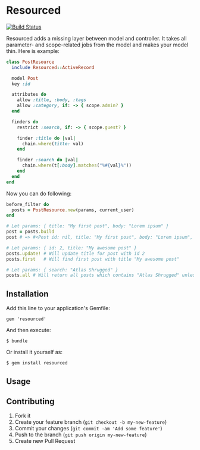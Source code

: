 # Resourced

[![Build Status](https://travis-ci.org/Ptico/resourced.png)](https://travis-ci.org/Ptico/resourced)

Resourced adds a missing layer between model and controller.
It takes all parameter- and scope-related jobs from the model and makes your model thin. Here is example:

```ruby
class PostResource
  include Resourced::ActiveRecord

  model Post
  key :id

  attributes do
    allow :title, :body, :tags
    allow :category, if: -> { scope.admin? }
  end

  finders do
    restrict :search, if: -> { scope.guest? }

    finder :title do |val|
      chain.where(title: val)
    end

    finder :search do |val|
      chain.where(t[:body].matches("%#{val}%"))
    end
  end
end
```

Now you can do following:

```ruby
before_filter do
  posts = PostResource.new(params, current_user)
end

# Let params: { title: "My first post", body: "Lorem ipsum" }
post = posts.build
post # => #<Post id: nil, title: "My first post", body: "Lorem ipsum", category: nil>

# Let params: { id: 2, title: "My awesome post" }
posts.update! # Will update title for post with id 2
posts.first   # Will find first post with title "My awesome post"

# Let params: { search: "Atlas Shrugged" }
posts.all # Will return all posts which contains "Atlas Shrugged" unless current user is guest
```

## Installation

Add this line to your application's Gemfile:

    gem 'resourced'

And then execute:

    $ bundle

Or install it yourself as:

    $ gem install resourced

## Usage

## Contributing

1. Fork it
2. Create your feature branch (`git checkout -b my-new-feature`)
3. Commit your changes (`git commit -am 'Add some feature'`)
4. Push to the branch (`git push origin my-new-feature`)
5. Create new Pull Request
